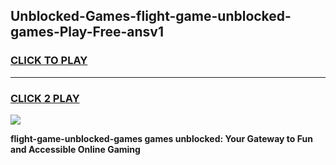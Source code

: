 
## Unblocked-Games-flight-game-unblocked-games-Play-Free-ansv1
<h3>
<a href="https://premium76.site?title=flight-game-unblocked-games&ref=10A">CLICK TO PLAY</a></h3>
<hr>

<h3>
<a href="https://premium76.site?title=flight-game-unblocked-games&ref=10A">CLICK 2 PLAY</a>
  
</h3>

<a href="https://premium76.site?title=flight-game-unblocked-games&ref=10A"><img src="https://clearcache.store/games.png"></a>


**flight-game-unblocked-games games unblocked: Your Gateway to Fun and Accessible Online Gaming**
